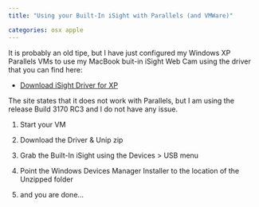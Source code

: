 ```yaml
---
title: "Using your Built-In iSight with Parallels (and VMWare)"

categories: osx apple
---
```

It is probably an old tipe, but I have just configured my Windows XP Parallels VMs
to use my MacBook buit-in iSight Web Cam using the driver that you can find here:
- [Download iSight Driver for XP](http://www.maconlysource.com/?p=885)

The site states that it does not work with Parallels, but I am using the release Build 3170 RC3 and I do not have any issue.

1. Start your VM
2. Download the Driver &amp; Unip zip

3. Grab the Built-In iSight using the Devices > USB  menu

4. Point the Windows Devices Manager Installer to the location of the Unzipped folder
5. and you are done...
